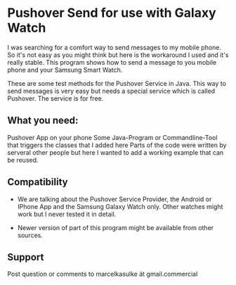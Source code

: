 Pushover Send for use with Galaxy Watch
=======================================
 I was searching for a comfort way to send messages to my mobile phone.
 So it's not easy as you might think but here is the workaround I used and it's really stable.
 This program shows how to send a message to you mobile phone and your Samsung Smart Watch.

 These are some test methods for the Pushover Service in Java.
 This way to send messages is very easy but needs a special service which is called Pushover.
 The service is for free.
 
 What you need:
 -------------
 Pushover App on your phone
 Some Java-Program or Commandline-Tool that triggers the classes that I added here
 Parts of the code were written by serveral other people but here I wanted to add a working example that can be reused.

Compatibility
-------------
- We are talking about the Pushover Service Provider, the Android or IPhone App and the Samsung Galaxy Watch only.
  Other watches might work but I never tested it in detail.

- Newer version of part of this program might be available from other sources.

Support
-------
Post question or comments to marcelkasulke ät gmail.commercial
